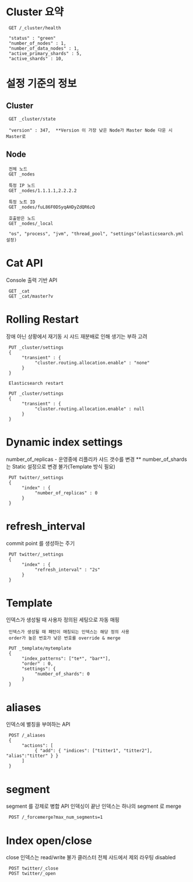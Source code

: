# Cluster 요약

     GET /_cluster/health
     
     "status" : "green"
     "number_of_nodes" : 1,
     "number_of_data_nodes" : 1,
     "active_primary_shards" : 5,
     "active_shards" : 10,
     
# 설정 기준의 정보

## Cluster
     
     GET _cluster/state
     
     "version" : 347,  **Version 이 가장 낮은 Node가 Master Node 다운 시 Master로 

## Node
     
     전체 노드
     GET _nodes
     
     특정 IP 노드
     GET _nodes/1.1.1.1,2.2.2.2
   
     특정 노트 ID
     GET _nodes/fuL86F0DSyqAHDyZdQR6zQ
     
     호출받은 노드
     GET _nodes/_local
     
     "os", "process", "jvm", "thread_pool", "settings"(elasticsearch.yml 설정)

# Cat API

Console 출력 기반 API

     GET _cat
     GET _cat/master?v


# Rolling Restart

장애 아닌 상황에서 재기동 시 샤드 재분배로 인해 생기는 부하 고려

     PUT _cluster/settings
     {
          "transient" : {
               "cluster.routing.allocation.enable" : "none"
          }
     }
     
     Elasticsearch restart
     
     PUT _cluster/settings
     {
          "transient" : {
               "cluster.routing.allocation.enable" : null
          }
     }
  
 
 # Dynamic index settings
 
 number_of_replicas - 운영중에 리플리카 샤드 갯수를 변경
 ** number_of_shards는 Static 설정으로 변경 불가(Template 방식 필요)
 
     PUT twitter/_settings
     {
          "index" : {
               "number_of_replicas" : 0
          }
     }
 
# refresh_interval
 
commit point 를 생성하는 주기
 
     PUT twitter/_settings
     {
          "index" : {
               "refresh_interval" : "2s"
          }
     }
     
# Template

인덱스가 생성될 때 사용자 정의된 세팅으로 자동 매핑
     
     인덱스가 생성될 때 패턴이 매칭되는 인덱스는 해당 정의 사용
     order가 높은 번호가 낮은 번호를 override & merge

     PUT _template/mytemplate
     {
          "index_patterns": ["te*", "bar*"],
          "order" : 0,
          "settings": {
               "number_of_shards": 0
          }
     }

# aliases

인덱스에 별칭을 부여하는 API

     POST /_aliases
     {
          "actions": [
               { "add": { "indices": ["titter1", "titter2"], "alias":"titter" } }
          ]
     }

# segment
segment 를 강제로 병합 API
인덱싱이 끝난 인덱스는 하나의 segment 로 merge

     POST /_forcemerge?max_num_segments=1

# Index open/close
close 인덱스는 read/write 불가
클러스터 전체 샤드에서 제외
라우팅 disabled

     POST twitter/_close
     POST twitter/_open

